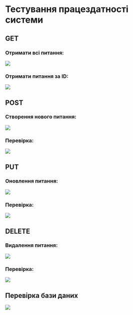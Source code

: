 # Тестування працездатності системи

## GET

### Отримати всі питання:

<img src="https://i.postimg.cc/kM2Dtr33/Get-All-Questions.jpg">

### Отримати питання за ID:

<img src="https://i.postimg.cc/Hk9LCd55/Get-Question-By-ID.jpg">

## POST

### Створення нового питання:

<img src="https://i.postimg.cc/VNskfpBh/Post-Question.jpg">

### Перевірка:

<img src="https://i.postimg.cc/ZqfKCHw5/Post-Question-Test.jpg">

## PUT

### Оновлення питання:

<img src="https://i.postimg.cc/8P8kJjmM/Put-Question.jpg">

### Перевірка:

<img src="https://i.postimg.cc/KvnGnx0V/Put-Question-Test.jpg">

## DELETE

### Видалення питання:

<img src="https://i.postimg.cc/4xPXSwkQ/Delete-Question.jpg">

### Перевірка:

<img src="https://i.postimg.cc/XvvnSFnS/Delete-Question-Test.jpg">

## Перевірка бази даних

<img src="https://i.postimg.cc/XJG3XbZs/Questions.jpg">